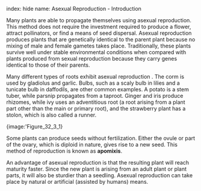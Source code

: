 index: hide
name: Asexual Reproduction - Introduction

Many plants are able to propagate themselves using asexual reproduction. This method does not require the investment required to produce a flower, attract pollinators, or find a means of seed dispersal. Asexual reproduction produces plants that are genetically identical to the parent plant because no mixing of male and female gametes takes place. Traditionally, these plants survive well under stable environmental conditions when compared with plants produced from sexual reproduction because they carry genes identical to those of their parents.

Many different types of roots exhibit asexual reproduction . The corm is used by gladiolus and garlic. Bulbs, such as a scaly bulb in lilies and a tunicate bulb in daffodils, are other common examples. A potato is a stem tuber, while parsnip propagates from a taproot. Ginger and iris produce rhizomes, while ivy uses an adventitious root (a root arising from a plant part other than the main or primary root), and the strawberry plant has a stolon, which is also called a runner.


{image:'Figure_32_3_1}
        

Some plants can produce seeds without fertilization. Either the ovule or part of the ovary, which is diploid in nature, gives rise to a new seed. This method of reproduction is known as  **apomixis**.

An advantage of asexual reproduction is that the resulting plant will reach maturity faster. Since the new plant is arising from an adult plant or plant parts, it will also be sturdier than a seedling. Asexual reproduction can take place by natural or artificial (assisted by humans) means.
